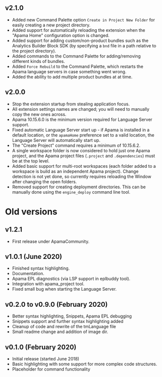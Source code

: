 ## v2.1.0
* Added new Command Palette option `Create in Project New Folder` for easily creating a new project directory. 
* Added support for automatically reloading the extension when the "Apama Home" configuration option is changed.
* Added support for adding custom/non-product bundles such as the Analytics Builder Block SDK (by specifying a `bnd` file in a path relative to the project directory). 
* Added commands to the Command Palette for adding/removing different kinds of bundles. 
* Added `Force Rebuild` to the Command Palette, which restarts the Apama language servers in case something went wrong. 
* Added the ability to add multiple product bundles at at time. 

## v2.0.0

* Stop the extension startup from stealing application focus.
* All extension settings names are changed; you will need to manually copy the new ones across. 
* Apama 10.15.6.0 is the minimum version required for Language Server support.
* Fixed automatic Language Server start up - if Apama is installed in a default location, or the `apamaHome` preference set to a valid location, the Language Server will automatically start up.
* The "Create Project" command requires a minimum of 10.15.6.2.
* A single workspace folder is now considered to hold just one Apama project, and the Apama project files (`.project` and `.dependencies`) must be at the top level.
* Added basic support for multi-root workspaces (each folder added to a workspace is build as an independent Apama project). Change detection is not yet done, so currently requires reloading the Window after changing the open folders. 
* Removed support for creating deployment directories. This can be manually done using the `engine_deploy` command line tool.


# Old versions

## v1.2.1

* First release under ApamaCommunity.

## v1.0.1 (June 2020)

* Finished syntax highlighting.
* Documentation.
* Apama EPL diagnostics (via LSP support in eplbuddy tool).
* Integration with apama_project tool.
* Fixed small bug when starting the Language Server.

## v0.2.0 to v0.9.0 (February 2020)

* Better syntax highlighting, Snippets, Apama EPL debugging
* Snippets support and further syntax highlighting added
* Cleanup of code and rewrite of the tmLanguage file
* Small readme change and addition of image dir.

## v0.1.0 (February 2020)

* Initial release (started June 2018)
* Basic highlighting with some support for more complex code structures.
* Placeholder for command functionality
